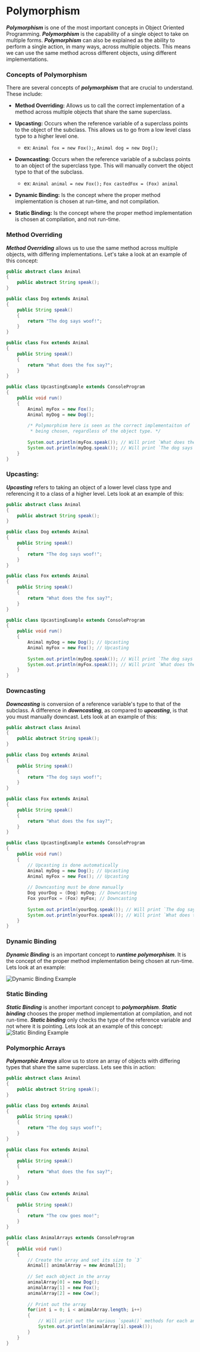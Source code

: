 # Polymorphism
***Polymorphism*** is one of the most important concepts in Object Oriented Programming.
***Polymorphism*** is the capability of a single object to take on multiple forms. ***Polymorphism*** can also be explained as the ability to perform a single action, in many ways, across multiple objects. This means we can use the same method across different objects, using different implementations. 

### Concepts of Polymorphism
There are several concepts of ***polymorphism*** that are crucial to understand. These include: 

- **Method Overriding:** Allows us to call the correct implementation of a method across multiple objects that share the same superclass.

- **Upcasting:** Occurs when the reference variable of a superclass points to the object of the subclass. This allows us to go from a low level class type to a higher level one.
  - ex: `Animal fox = new Fox();`, `Animal dog = new Dog();`

- **Downcasting:** Occurs when the reference variable of a subclass points to an object of the superclass type. This will manually convert the object type to that of the subclass.
  - ex: `Animal animal = new Fox();` `Fox castedFox = (Fox) animal`

- **Dynamic Binding:** Is the concept where the proper method implementation is chosen at run-time, and not compilation.

- **Static Binding:** Is the concept where the proper method implementation is chosen at compilation, and not run-time.


### Method Overriding
***Method Overriding*** allows us to use the same method across multiple objects, with differing implementations. Let's take a look at an example of this concept:

```Java
public abstract class Animal
{
	public abstract String speak();
}

public class Dog extends Animal
{
	public String speak()
	{
		return "The dog says woof!";
	}
}

public class Fox extends Animal
{
	public String speak()
	{
		return "What does the fox say?";
	}
}

public class UpcastingExample extends ConsoleProgram
{
	public void run()
	{
		Animal myFox = new Fox();
		Animal myDog = new Dog();
	
		/* Polymorphism here is seen as the correct implementaiton of `speak()`
		 * being chosen, regardless of the object type. */
	
		System.out.println(myFox.speak()); // Will print `What does the fox say?`
		System.out.println(myDog.speak()); // Will print `The dog says woof!`
	}
}
```

### Upcasting:
***Upcasting*** refers to taking an object of a lower level class type and referencing it to a class of a higher level. Lets look at an example of this:

```Java
public abstract class Animal
{
	public abstract String speak();
}

public class Dog extends Animal
{
	public String speak()
	{
		return "The dog says woof!";
	}
}

public class Fox extends Animal
{
	public String speak()
	{
		return "What does the fox say?";
	}
}

public class UpcastingExample extends ConsoleProgram
{
	public void run()
	{
		Animal myDog = new Dog(); // Upcasting
		Animal myFox = new Fox(); // Upcasting
		
		System.out.println(myDog.speak()); // Will print `The dog says woof!`
		System.out.println(myFox.speak()); // Will print `What does the fox say?`
	}
}
```
### Downcasting
***Downcasting*** is conversion of a reference variable's type to that of the subclass. A difference in ***downcasting***, as compared to ***upcasting***, is that you must manually downcast. Lets look at an example of this:

```Java
public abstract class Animal
{
	public abstract String speak();
}

public class Dog extends Animal
{
	public String speak()
	{
		return "The dog says woof!";
	}
}

public class Fox extends Animal
{
	public String speak()
	{
		return "What does the fox say?";
	}
}

public class UpcastingExample extends ConsoleProgram
{
	public void run()
	{
		// Upcasting is done automatically
		Animal myDog = new Dog(); // Upcasting
		Animal myFox = new Fox(); // Upcasting
		
		// Downcasting must be done manually
		Dog yourDog = (Dog) myDog; // Downcasting
		Fox yourFox = (Fox) myFox; // Downcasting
		
		System.out.println(yourDog.speak()); // Will print `The dog says woof!`
		System.out.println(yourFox.speak()); // Will print `What does the fox say?`
	}
}
```

### Dynamic Binding
***Dynamic Binding*** is an important concept to ***runtime polymorphism***. It is the concept of the proper method implementation being chosen at run-time. Lets look at an example: 

![Dynamic Binding Example](../static/classesAndOOP/Classes_and_OOP_Polymorphism_Dynamic_Binding.png)

### Static Binding
***Static Binding*** is another important concept to ***polymorphism***. ***Static binding*** chooses the proper method implementation at compilation, and not run-time. ***Static binding*** only checks the type of the reference variable and not where it is pointing. Lets look at an example of this concept:
![Static Binding Example](../static/classesAndOOP/Classes_And_OOP_Polymorphism_Static_Binding.png)


### Polymorphic Arrays
***Polymorphic Arrays*** allow us to store an array of objects with differing types that share the same superclass. Lets see this in action:

```Java
public abstract class Animal
{
	public abstract String speak();
}

public class Dog extends Animal
{
	public String speak()
	{
		return "The dog says woof!";
	}
}

public class Fox extends Animal
{
	public String speak()
	{
		return "What does the fox say?";
	}
}

public class Cow extends Animal
{
	public String speak()
	{
		return "The cow goes moo!";
	}
}

public class AnimalArrays extends ConsoleProgram
{
	public void run()
	{
		// Create the array and set its size to `3`
		Animal[] animalArray = new Animal[3];
		
		// Set each object in the array
		animalArray[0] = new Dog();
		animalArray[1] = new Fox();
		animalArray[2] = new Cow();
		
		// Print out the array
		for(int i = 0; i < animalArray.length; i++)
		{
			// Will print out the various `speak()` methods for each animal.
			System.out.println(animalArray[i].speak());
		}
	}
}
```



